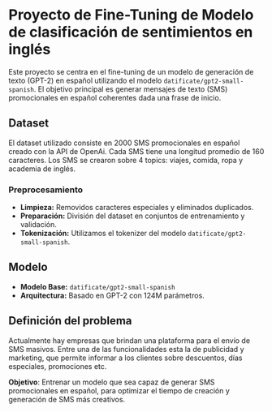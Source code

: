 # Proyecto de Fine-Tuning de Modelo de clasificación de sentimientos en inglés

Este proyecto se centra en el fine-tuning de un modelo de generación de texto (GPT-2) en español utilizando el modelo `datificate/gpt2-small-spanish`. El objetivo principal es generar mensajes de texto (SMS) promocionales en español coherentes dada una frase de inicio.

## Dataset
El dataset utilizado consiste en 2000 SMS promocionales en español creado con la API de OpenAi. Cada SMS tiene una longitud promedio de 160 caracteres. Los SMS se crearon sobre 4 topics: viajes, comida, ropa y academia de inglés.


### Preprocesamiento
- **Limpieza:** Removidos caracteres especiales y eliminados duplicados.
- **Preparación:** División del dataset en conjuntos de entrenamiento y validación.
- **Tokenización:** Utilizamos el tokenizer del modelo `datificate/gpt2-small-spanish`.

## Modelo
- **Modelo Base:** `datificate/gpt2-small-spanish`
- **Arquitectura:** Basado en GPT-2 con 124M parámetros.


## Definición del problema
Actualmente hay empresas que brindan una plataforma para el envío de SMS masivos. Entre una de las funcionalidades esta la de publicidad y marketing, que permite informar a los clientes sobre descuentos, días especiales, promociones etc.

**Objetivo**: Entrenar un modelo que sea capaz de generar SMS promocionales en español, para optimizar el tiempo de creación y generación de SMS más creativos.
